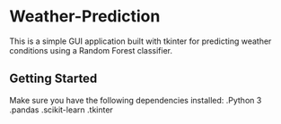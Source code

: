 # Weather-Prediction
This is a simple GUI application built with tkinter for predicting weather conditions using a Random Forest classifier.

## Getting Started
Make sure you have the following dependencies installed:
.Python 3
.pandas
.scikit-learn
.tkinter
